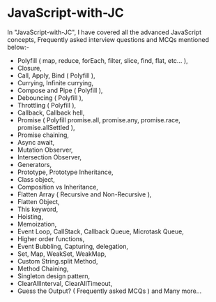 # JavaScript-with-JC

In "JavaScript-with-JC", I have covered all the advanced JavaScript concepts, Frequently asked interview questions and MCQs mentioned below:-

- Polyfill ( map, reduce, forEach, filter, slice, find, flat, etc... ),
- Closure,
- Call, Apply, Bind ( Polyfill ),
- Currying, Infinite currying,
- Compose and Pipe ( Polyfill ),
- Debouncing ( Polyfill ),
- Throttling ( Polyfill ),
- Callback, Callback hell,
- Promise ( Polyfill promise.all, promise.any, promise.race, promise.allSettled ),
- Promise chaining,
- Async await,
- Mutation Observer,
- Intersection Observer,
- Generators,
- Prototype, Prototype Inheritance,
- Class object,
- Composition vs Inheritance,
- Flatten Array ( Recursive and Non-Recursive ),
- Flatten Object,
- This keyword,
- Hoisting,
- Memoization,
- Event Loop, CallStack, Callback Queue, Microtask Queue,
- Higher order functions,
- Event Bubbling, Capturing, delegation,
- Set, Map, WeakSet, WeakMap,
- Custom String.split Method,
- Method Chaining,
- Singleton design pattern,
- ClearAllInterval, ClearAllTimeout,
- Guess the Output? ( Frequently asked MCQs ) and Many more...
